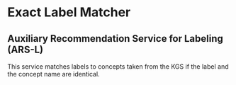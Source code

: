 # Exact Label Matcher
## Auxiliary Recommendation Service for Labeling (ARS-L)

This service matches labels to concepts taken from the KGS if the label and the concept name are identical.